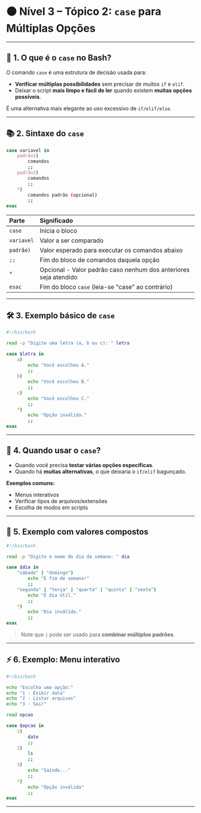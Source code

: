 
# 🟠 Nível 3 – Tópico 2: `case` para Múltiplas Opções

---

## 📖 1. O que é o `case` no Bash?

O comando `case` é uma estrutura de decisão usada para:

- **Verificar múltiplas possibilidades** sem precisar de muitos `if` e `elif`.
- Deixar o script **mais limpo e fácil de ler** quando existem **muitas opções possíveis**.

É uma alternativa mais elegante ao uso excessivo de `if/elif/else`.

---

## 📚 2. Sintaxe do `case`

```bash
case variavel in
    padrão1)
        comandos
        ;;
    padrão2)
        comandos
        ;;
    *)
        comandos padrão (opcional)
        ;;
esac
```

| Parte | Significado |
|:--|:--|
| `case` | Inicia o bloco |
| `variavel` | Valor a ser comparado |
| `padrão)` | Valor esperado para executar os comandos abaixo |
| `;;` | Fim do bloco de comandos daquela opção |
| `*` | Opcional - Valor padrão caso nenhum dos anteriores seja atendido |
| `esac` | Fim do bloco `case` (leia-se "case" ao contrário) |

---

## 🛠️ 3. Exemplo básico de `case`

```bash
#!/bin/bash

read -p "Digite uma letra (a, b ou c): " letra

case $letra in
    a)
        echo "Você escolheu A."
        ;;
    b)
        echo "Você escolheu B."
        ;;
    c)
        echo "Você escolheu C."
        ;;
    *)
        echo "Opção inválida."
        ;;
esac
```

---

## 🧠 4. Quando usar o `case`?

- Quando você precisa **testar várias opções específicas**.
- Quando há **muitas alternativas**, o que deixaria o `if/elif` bagunçado.

**Exemplos comuns:**
- Menus interativos
- Verificar tipos de arquivos/extensões
- Escolha de modos em scripts

---

## 📌 5. Exemplo com valores compostos

```bash
#!/bin/bash

read -p "Digite o nome do dia da semana: " dia

case $dia in
    "sábado" | "domingo")
        echo "É fim de semana!"
        ;;
    "segunda" | "terça" | "quarta" | "quinta" | "sexta")
        echo "É dia útil."
        ;;
    *)
        echo "Dia inválido."
        ;;
esac
```

> Note que `|` pode ser usado para **combinar múltiplos padrões**.

---

## ⚡ 6. Exemplo: Menu interativo

```bash
#!/bin/bash

echo "Escolha uma opção:"
echo "1 - Exibir data"
echo "2 - Listar arquivos"
echo "3 - Sair"

read opcao

case $opcao in
    1)
        date
        ;;
    2)
        ls
        ;;
    3)
        echo "Saindo..."
        ;;
    *)
        echo "Opção inválida"
        ;;
esac
```

---
